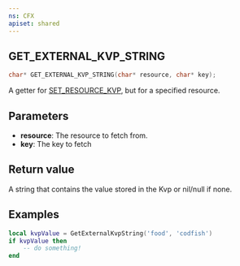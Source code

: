 ```yaml
---
ns: CFX
apiset: shared
---
```

## GET_EXTERNAL_KVP_STRING

```c
char* GET_EXTERNAL_KVP_STRING(char* resource, char* key);
```

A getter for [SET_RESOURCE_KVP](#_0x21C7A35B), but for a specified resource.

## Parameters
* **resource**: The resource to fetch from.
* **key**: The key to fetch

## Return value
A string that contains the value stored in the Kvp or nil/null if none.

## Examples

```lua
local kvpValue = GetExternalKvpString('food', 'codfish') 
if kvpValue then
	-- do something!
end
```